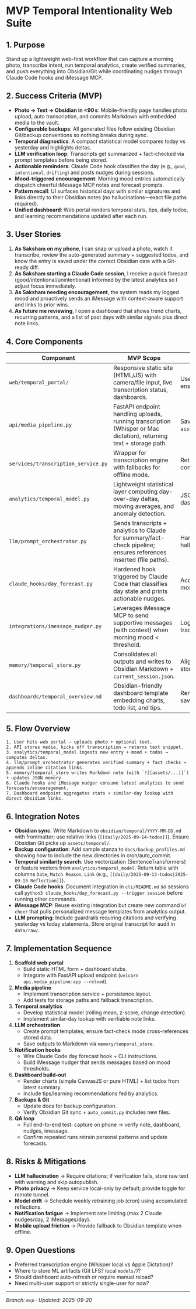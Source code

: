 # MVP Temporal Intentionality Web Suite

## 1. Purpose
Stand up a lightweight web-first workflow that can capture a morning photo, transcribe intent, run temporal analytics, create verified summaries, and push everything into Obsidian/Git while coordinating nudges through Claude Code hooks and iMessage MCP.

## 2. Success Criteria (MVP)
- **Photo → Text → Obsidian in <90 s**: Mobile-friendly page handles photo upload, auto transcription, and commits Markdown with embedded media to the vault.
- **Configurable backups**: All generated files follow existing Obsidian Git/backup conventions so nothing breaks during sync.
- **Temporal diagnostics**: A compact statistical model compares today vs yesterday and highlights deltas.
- **LLM verification loop**: Transcripts get summarized + fact-checked via prompt templates before being stored.
- **Actionable reminders**: Claude Code hook classifies the day (e.g., `good`, `intentional`, `drifting`) and posts nudges during sessions.
- **Mood-triggered encouragement**: Morning mood entries automatically dispatch cheerful iMessage MCP notes and forecast prompts.
- **Pattern recall**: UI surfaces historical days with similar signatures and links directly to their Obsidian notes (no hallucinations—exact file paths required).
- **Unified dashboard**: Web portal renders temporal stats, tips, daily todos, and learning recommendations updated after each run.

## 3. User Stories
1. **As Saksham on my phone**, I can snap or upload a photo, watch it transcribe, review the auto-generated summary + suggested todos, and know the entry is saved under the correct Obsidian date with a Git-ready diff.
2. **As Saksham starting a Claude Code session**, I receive a quick forecast (good/intentional/unintentional) informed by the latest analytics so I adjust focus immediately.
3. **As Saksham needing encouragement**, the system reads my logged mood and proactively sends an iMessage with context-aware support and links to prior wins.
4. **As future me reviewing**, I open a dashboard that shows trend charts, recurring patterns, and a list of past days with similar signals plus direct note links.

## 4. Core Components
| Component | MVP Scope | Notes |
|-----------|-----------|-------|
| `web/temporal_portal/` | Responsive static site (HTML/JS) with camera/file input, live transcription status, dashboards. | Use simple CSS or Tailwind; ensure mobile-first.
| `api/media_pipeline.py` | FastAPI endpoint handling uploads, running transcription (Whisper or Mac dictation), returning text + storage path. | Saves photos under `assets/temporal/YYYY/MM/DD/`.
| `services/transcription_service.py` | Wrapper for transcription engine with fallbacks for offline mode. | Return timestamps + confidence per segment.
| `analytics/temporal_model.py` | Lightweight statistical layer computing day-over-day deltas, moving averages, and anomaly detection. | JSON output consumed by dashboard + hooks.
| `llm/prompt_orchestrator.py` | Sends transcripts + analytics to Claude for summary/fact-check pipeline; ensures references inserted (file paths). | Hardcode prompts with anti-hallucination guards.
| `claude_hooks/day_forecast.py` | Hardened hook triggered by Claude Code that classifies day state and prints actionable nudges. | Accepts CLI flags `--trigger morning|session`.
| `integrations/imessage_nudger.py` | Leverages iMessage MCP to send supportive messages (with context) when morning mood < threshold. | Logs message IDs for traceability.
| `memory/temporal_store.py` | Consolidates all outputs and writes to Obsidian Markdown + `current_session.json`. | Align with brain-system storage conventions.
| `dashboards/temporal_overview.md` | Obsidian-friendly dashboard template embedding charts, todo list, and tips. | Rendered by FastAPI and saved nightly.

## 5. Flow Overview
```
1. User hits web portal → uploads photo + optional text.
2. API stores media, kicks off transcription → returns text snippet.
3. analytics/temporal_model ingests new entry + mood + todos → computes deltas.
4. llm/prompt_orchestrator generates verified summary + fact checks → appends inline citation links.
5. memory/temporal_store writes Markdown note (with `![[assets/...]]`) + updates JSON memory.
6. Claude hooks and iMessage nudger consume latest analytics to send forecasts/encouragement.
7. Dashboard endpoint aggregates stats + similar-day lookup with direct Obsidian links.
```

## 6. Integration Notes
- **Obsidian sync**: Write Markdown to `obsidian/temporal/YYYY-MM-DD.md` with frontmatter; use relative links (`[[daily/2025-09-14-todos]]`). Ensure Obsidian Git picks up `assets/temporal/`.
- **Backup configuration**: Add sample stanza to `docs/backup_profiles.md` showing how to include the new directories in cron/auto_commit.
- **Temporal similarity search**: Use vectorization (SentenceTransformers) or feature vectors from `analytics/temporal_model`. Return table with columns `Date`, `Match Reason`, `Link` (e.g., `[[daily/2025-09-13-todos|2025-09-13 Reflection]]`).
- **Claude Code hooks**: Document integration in `cli/README.md` so sessions call `python3 claude_hooks/day_forecast.py --trigger session` before running other commands.
- **iMessage MCP**: Reuse existing integration but create new command `bf cheer` that pulls personalized message templates from analytics output.
- **LLM prompting**: Include guardrails requiring citations and verifying yesterday vs today statements. Store original transcript for audit in `data/raw/`.

## 7. Implementation Sequence
1. **Scaffold web portal**
   - Build static HTML form + dashboard stubs.
   - Integrate with FastAPI upload endpoint (`uvicorn api.media_pipeline:app --reload`).
2. **Media pipeline**
   - Implement transcription service + persistence layout.
   - Add tests for storage paths and fallback transcription.
3. **Temporal analytics**
   - Develop statistical model (rolling mean, z-score, change detection).
   - Implement similar-day lookup with verifiable note links.
4. **LLM orchestration**
   - Create prompt templates; ensure fact-check mode cross-references stored data.
   - Save outputs to Markdown via `memory/temporal_store`.
5. **Notification hooks**
   - Wire Claude Code day forecast hook + CLI instructions.
   - Build iMessage nudger that sends messages based on mood thresholds.
6. **Dashboard build-out**
   - Render charts (simple CanvasJS or pure HTML) + list todos from latest summary.
   - Include tips/learning recommendations fed by analytics.
7. **Backups & Git**
   - Update docs for backup configuration.
   - Verify Obsidian Git sync + `auto_commit.py` includes new files.
8. **QA loop**
   - Full end-to-end test: capture on phone → verify note, dashboard, nudges, imessage.
   - Confirm repeated runs retrain personal patterns and update forecasts.

## 8. Risks & Mitigations
- **LLM hallucination** → Require citations; if verification fails, store raw text with warning and skip autopublish.
- **Photo privacy** → Keep service local-only by default; provide toggle for remote tunnel.
- **Model drift** → Schedule weekly retraining job (cron) using accumulated reflections.
- **Notification fatigue** → Implement rate limiting (max 2 Claude nudges/day, 2 iMessages/day).
- **Mobile upload friction** → Provide fallback to Obsidian template when offline.

## 9. Open Questions
- Preferred transcription engine (Whisper local vs Apple Dictation)?
- Where to store ML artifacts (Git LFS? local `models/`)?
- Should dashboard auto-refresh or require manual reload?
- Need multi-user support or strictly single-user for now?

---
*Branch: `mvp` · Updated: 2025-09-20*
